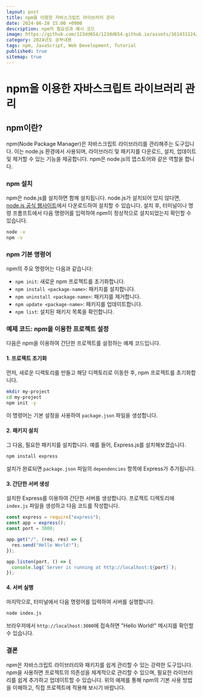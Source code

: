 ```yaml
---
layout: post
title: npm을 이용한 자바스크립트 라이브러리 관리
date: 2024-06-28 15:00 +0900
description: npm의 필요성과 예시 코드
image: https://github.com/123dd654/123dd654.github.io/assets/161431124/4c7e2466-9070-408b-8b29-3c3e33e7e1b4
category: 2024년도 공부내용
tags: npm, JavaScript, Web Development, Tutorial
published: true
sitemap: true
---
```


# npm을 이용한 자바스크립트 라이브러리 관리

## npm이란?

npm(Node Package Manager)은 자바스크립트 라이브러리를 관리해주는 도구입니다. 이는 node.js 환경에서 사용되며, 라이브러리 및 패키지를 다운로드, 설치, 업데이트 및 제거할 수 있는 기능을 제공합니다. npm은 node.js의 앱스토어와 같은 역할을 합니다.

### npm 설치

npm은 node.js를 설치하면 함께 설치됩니다. node.js가 설치되어 있지 않다면, [node.js 공식 웹사이트](https://nodejs.org/)에서 다운로드하여 설치할 수 있습니다. 설치 후, 터미널이나 명령 프롬프트에서 다음 명령어를 입력하여 npm이 정상적으로 설치되었는지 확인할 수 있습니다.

```bash
node -v
npm -v
```

### npm 기본 명령어

npm의 주요 명령어는 다음과 같습니다:

- `npm init`: 새로운 npm 프로젝트를 초기화합니다.
- `npm install <package-name>`: 패키지를 설치합니다.
- `npm uninstall <package-name>`: 패키지를 제거합니다.
- `npm update <package-name>`: 패키지를 업데이트합니다.
- `npm list`: 설치된 패키지 목록을 확인합니다.

### 예제 코드: npm을 이용한 프로젝트 설정

다음은 npm을 이용하여 간단한 프로젝트를 설정하는 예제 코드입니다.

#### 1. 프로젝트 초기화

먼저, 새로운 디렉토리를 만들고 해당 디렉토리로 이동한 후, npm 프로젝트를 초기화합니다.

```bash
mkdir my-project
cd my-project
npm init -y
```

이 명령어는 기본 설정을 사용하여 `package.json` 파일을 생성합니다.

#### 2. 패키지 설치

그 다음, 필요한 패키지를 설치합니다. 예를 들어, Express.js를 설치해보겠습니다.

```bash
npm install express
```

설치가 완료되면 `package.json` 파일의 `dependencies` 항목에 Express가 추가됩니다.

#### 3. 간단한 서버 생성

설치한 Express를 이용하여 간단한 서버를 생성합니다. 프로젝트 디렉토리에 `index.js` 파일을 생성하고 다음 코드를 작성합니다.

```javascript
const express = require("express");
const app = express();
const port = 3000;

app.get("/", (req, res) => {
  res.send("Hello World!");
});

app.listen(port, () => {
  console.log(`Server is running at http://localhost:${port}`);
});
```

#### 4. 서버 실행

마지막으로, 터미널에서 다음 명령어를 입력하여 서버를 실행합니다.

```bash
node index.js
```

브라우저에서 `http://localhost:3000`에 접속하면 "Hello World!" 메시지를 확인할 수 있습니다.

### 결론

npm은 자바스크립트 라이브러리와 패키지를 쉽게 관리할 수 있는 강력한 도구입니다. npm을 사용하면 프로젝트의 의존성을 체계적으로 관리할 수 있으며, 필요한 라이브러리를 쉽게 추가하고 업데이트할 수 있습니다. 위의 예제를 통해 npm의 기본 사용 방법을 이해하고, 직접 프로젝트에 적용해 보시기 바랍니다.
